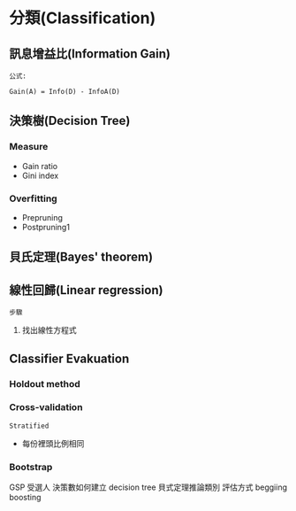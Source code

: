 # 分類(Classification)

## 訊息增益比(Information Gain)
`公式:`
```
Gain(A) = Info(D) - InfoA(D)
```

## 決策樹(Decision Tree)
### Measure
* Gain ratio
* Gini index

### Overfitting
* Prepruning
* Postpruning1

## 貝氏定理(Bayes' theorem)

## 線性回歸(Linear regression)
`步驟`
1. 找出線性方程式

## Classifier Evakuation
### Holdout method
### Cross-validation
`Stratified`
* 每份裡頭比例相同

### Bootstrap

GSP
受選人
決策數如何建立
decision tree
貝式定理推論類別
評估方式
beggiing
boosting
